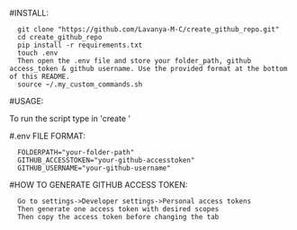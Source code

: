#INSTALL:

      git clone "https://github.com/Lavanya-M-C/create_github_repo.git"
      cd create_github_repo
      pip install -r requirements.txt
      touch .env
      Then open the .env file and store your folder_path, github access_token & github username. Use the provided format at the bottom of this README.
      source ~/.my_custom_commands.sh

#USAGE:

To run the script type in 'create <name of your folder>'

#.env FILE FORMAT:

      FOLDERPATH="your-folder-path"
      GITHUB_ACCESSTOKEN="your-github-accesstoken"
      GITHUB_USERNAME="your-github-username"

#HOW TO GENERATE GITHUB ACCESS TOKEN:

      Go to settings->Developer settings->Personal access tokens
      Then generate one access token with desired scopes
      Then copy the access token before changing the tab
